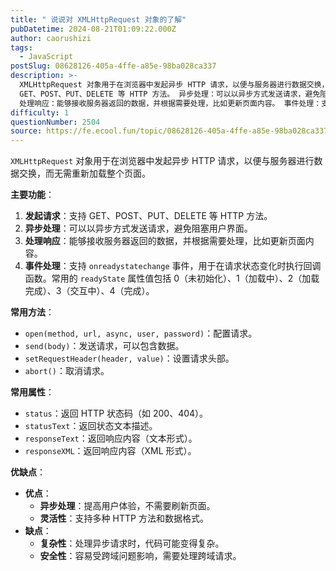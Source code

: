 ```yaml
---
title: " 说说对 XMLHttpRequest 对象的了解"
pubDatetime: 2024-08-21T01:09:22.000Z
author: caorushizi
tags:
  - JavaScript
postSlug: 08628126-405a-4ffe-a85e-98ba028ca337
description: >-
  XMLHttpRequest 对象用于在浏览器中发起异步 HTTP 请求，以便与服务器进行数据交换，而无需重新加载整个页面。 主要功能： 发起请求：支持
  GET、POST、PUT、DELETE 等 HTTP 方法。 异步处理：可以以异步方式发送请求，避免阻塞用户界面。
  处理响应：能够接收服务器返回的数据，并根据需要处理，比如更新页面内容。 事件处理：支持 onreadystatechange 事件
difficulty: 1
questionNumber: 2504
source: https://fe.ecool.fun/topic/08628126-405a-4ffe-a85e-98ba028ca337
---
```


`XMLHttpRequest` 对象用于在浏览器中发起异步 HTTP 请求，以便与服务器进行数据交换，而无需重新加载整个页面。

**主要功能**：

1. **发起请求**：支持 GET、POST、PUT、DELETE 等 HTTP 方法。
2. **异步处理**：可以以异步方式发送请求，避免阻塞用户界面。
3. **处理响应**：能够接收服务器返回的数据，并根据需要处理，比如更新页面内容。
4. **事件处理**：支持 `onreadystatechange` 事件，用于在请求状态变化时执行回调函数。常用的 `readyState` 属性值包括 0（未初始化）、1（加载中）、2（加载完成）、3（交互中）、4（完成）。

**常用方法**：

- `open(method, url, async, user, password)`：配置请求。
- `send(body)`：发送请求，可以包含数据。
- `setRequestHeader(header, value)`：设置请求头部。
- `abort()`：取消请求。

**常用属性**：

- `status`：返回 HTTP 状态码（如 200、404）。
- `statusText`：返回状态文本描述。
- `responseText`：返回响应内容（文本形式）。
- `responseXML`：返回响应内容（XML 形式）。

**优缺点**：

- **优点**：
  - **异步处理**：提高用户体验，不需要刷新页面。
  - **灵活性**：支持多种 HTTP 方法和数据格式。
- **缺点**：
  - **复杂性**：处理异步请求时，代码可能变得复杂。
  - **安全性**：容易受跨域问题影响，需要处理跨域请求。
